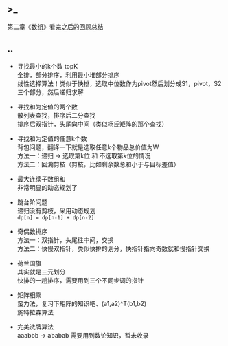 ## >_

第二章《数组》看完之后的回顾总结  

## ..

- 寻找最小的k个数 topK  
全排，部分排序，利用最小堆部分排序  
线性选择算法！类似于快排，选取中位数作为pivot然后划分成S1，pivot，S2三个部分，然后递归求解  

- 寻找和为定值的两个数  
散列表查找，排序后二分查找  
排序后双指针，头尾向中间（类似杨氏矩阵的那个查找）  

- 寻找和为定值的任意k个数  
背包问题，翻译一下就是选取任意k个物品总价值为W  
方法一：递归 -> 选取第k位 和 不选取第k位的情况  
方法二：回溯剪枝（剪枝，比如剩余数总和小于与目标差值）  

- 最大连续子数组和  
非常明显的动态规划了  

- 跳台阶问题  
递归没有剪枝，采用动态规划  
```dp[n] = dp[n-1] + dp[n-2]```

- 奇偶数排序  
方法一：双指针，头尾往中间，交换  
方法二：快慢双指针，类似快排的划分，快指针指向奇数就和慢指针交换  

- 荷兰国旗  
其实就是三元划分  
快排的一趟排序，需要用到三个不同步调的指针  

- 矩阵相乘  
蛮力法，复习下矩阵的知识吧、(a1,a2)^T(b1,b2)  
施特拉森算法  

- 完美洗牌算法  
aaabbb -> ababab 需要用到数论知识，暂未收录  
